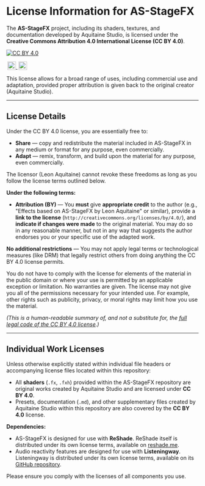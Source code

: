 # License Information for AS-StageFX

The **AS-StageFX** project, including its shaders, textures, and documentation developed by Aquitaine Studio, is licensed under the **Creative Commons Attribution 4.0 International License (CC BY 4.0)**.

[![CC BY 4.0][cc-by-shield]][cc-by]

[cc-by]: http://creativecommons.org/licenses/by/4.0/
[cc-by-shield]: https://img.shields.io/badge/License-CC%20BY%204.0-lightgrey.svg
[cc-by-image]: https://licensebuttons.net/l/by/4.0/88x31.png

<a rel="license" href="http://creativecommons.org/licenses/by/4.0/">
    <img alt="Creative Commons License Logo" style="height:22px!important;margin-left:3px;vertical-align:text-bottom;" src="https://mirrors.creativecommons.org/presskit/icons/cc.svg?ref=chooser-v1">
    <img alt="Creative Commons Attribution Logo" style="height:22px!important;margin-left:3px;vertical-align:text-bottom;" src="https://mirrors.creativecommons.org/presskit/icons/by.svg?ref=chooser-v1">
</a>

This license allows for a broad range of uses, including commercial use and adaptation, provided proper attribution is given back to the original creator (Aquitaine Studio).

---

## License Details

Under the CC BY 4.0 license, you are essentially free to:

* **Share** — copy and redistribute the material included in AS-StageFX in any medium or format for any purpose, even commercially.
* **Adapt** — remix, transform, and build upon the material for any purpose, even commercially.

The licensor (Leon Aquitaine) cannot revoke these freedoms as long as you follow the license terms outlined below.

**Under the following terms:**

* **Attribution (BY)** — You **must** give **appropriate credit** to the author (e.g., "Effects based on AS-StageFX by Leon Aquitaine" or similar), provide a **link to the license** (`http://creativecommons.org/licenses/by/4.0/`), and **indicate if changes were made** to the original material. You may do so in any reasonable manner, but not in any way that suggests the author endorses you or your specific use of the adapted work.

**No additional restrictions** — You may not apply legal terms or technological measures (like DRM) that legally restrict others from doing anything the CC BY 4.0 license permits.

You do not have to comply with the license for elements of the material in the public domain or where your use is permitted by an applicable exception or limitation. No warranties are given. The license may not give you all of the permissions necessary for your intended use. For example, other rights such as publicity, privacy, or moral rights may limit how you use the material.

*(This is a human-readable summary of, and not a substitute for, the [full legal code of the CC BY 4.0 license](http://creativecommons.org/licenses/by/4.0/legalcode).)*

---

## Individual Work Licenses

Unless otherwise explicitly stated within individual file headers or accompanying license files located within this repository:

* All **shaders** (`.fx`, `.fxh`) provided within the AS-StageFX repository are original works created by Aquitaine Studio and are licensed under **CC BY 4.0**.
* Presets, documentation (`.md`), and other supplementary files created by Aquitaine Studio within this repository are also covered by the **CC BY 4.0** license.

**Dependencies:**

* AS-StageFX is designed for use with **ReShade**. ReShade itself is distributed under its own license terms, available on [reshade.me](https://reshade.me/).
* Audio reactivity features are designed for use with **Listeningway**. Listeningway is distributed under its own license terms, available on its [GitHub repository](https://github.com/Listeningway/Listeningway).

Please ensure you comply with the licenses of all components you use.

